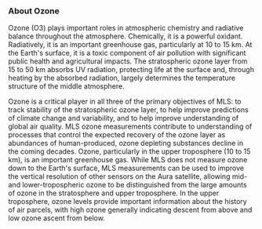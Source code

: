 ### About Ozone
Ozone (O3) plays important roles in atmospheric chemistry and radiative balance throughout the atmosphere. Chemically, it is a powerful oxidant. Radiatively, it is an important greenhouse gas, particularly at 10 to 15 km. At the Earth's surface, it is a toxic component of air pollution with significant public health and agricultural impacts. The stratospheric ozone layer from 15 to 50 km absorbs UV radiation, protecting life at the surface and, through heating by the absorbed radiation, largely determines the temperature structure of the middle atmosphere.

Ozone is a critical player in all three of the primary objectives of MLS: to track stability of the stratospheric ozone layer, to help improve predictions of climate change and variability, and to help improve understanding of global air quality. MLS ozone measurements contribute to understanding of processes that control the expected recovery of the ozone layer as abundances of human-produced, ozone depleting substances decline in the coming decades. Ozone, particularly in the upper troposphere (10 to 15 km), is an important greenhouse gas. While MLS does not measure ozone down to the Earth's surface, MLS measurements can be used to improve the vertical resolution of other sensors on the Aura satellite, allowing mid- and lower-tropospheric ozone to be distinguished from the large amounts of ozone in the stratosphere and upper troposphere. In the upper troposphere, ozone levels provide important information about the history of air parcels, with high ozone generally indicating descent from above and low ozone ascent from below.
